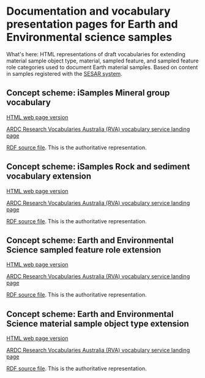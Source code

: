 # Documentation and vocabulary presentation pages for Earth and Environmental science samples

What's here:
HTML representations of draft vocabularies for extending material sample object type, material, sampled feature, and sampled feature role categories used to document Earth material samples. Based on content in samples registered with the [SESAR system](https://www.geosamples.org/). 

## Concept scheme: iSamples Mineral group vocabulary
[HTML web page version](https://isamplesorg.github.io/metadata_profile_earth_science/earthenv_material_extension_mineral_group.html) 

[ARDC Research Vocabularies Australia (RVA) vocabulary service landing page](https://vocabs.ardc.edu.au/viewById/668)

[RDF source file](https://raw.githubusercontent.com/isamplesorg/metadata_profile_earth_science/main/vocabulary/earthenv_material_extension_mineral_group.ttl). This is the authoritative representation. 

## Concept scheme: iSamples Rock and sediment vocabulary extension
[HTML web page version](https://isamplesorg.github.io/metadata_profile_earth_science/earthenv_material_extension_rock_sediment.html)

[ARDC Research Vocabularies Australia (RVA) vocabulary service landing page](https://vocabs.ardc.edu.au/viewById/670)

[RDF source file](https://raw.githubusercontent.com/isamplesorg/metadata_profile_earth_science/main/vocabulary/earthenv_material_extension_rock_sediment.ttl). This is the authoritative representation. 

## Concept scheme: Earth and Environmental Science sampled feature role extension
[HTML web page version](https://isamplesorg.github.io/metadata_profile_earth_science/earthenv_sampled_feature_role.html) 

[ARDC Research Vocabularies Australia (RVA) vocabulary service landing page](https://vocabs.ardc.edu.au/viewById/669)

[RDF source file](https://raw.githubusercontent.com/isamplesorg/metadata_profile_earth_science/main/vocabulary/earthenv_sampled_feature_role.ttl). This is the authoritative representation. 

## Concept scheme: Earth and Environmental Science material sample object type extension
[HTML web page version](https://isamplesorg.github.io/metadata_profile_earth_science/earthenv_materialsampleobject_type.html) 

[ARDC Research Vocabularies Australia (RVA) vocabulary service landing page](https://vocabs.ardc.edu.au/viewById/671)

[RDF source file](https://raw.githubusercontent.com/isamplesorg/metadata_profile_earth_science/main/vocabulary/earthenv_materialsampleobject_type.ttl). This is the authoritative representation. 

